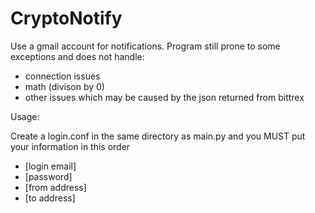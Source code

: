 # CryptoNotify

Use a gmail account for notifications. Program still prone to some exceptions and does not handle:
- connection issues
- math (divison by 0)
- other issues which may be caused by the json returned from bittrex

Usage:

Create a login.conf in the same directory as main.py and you MUST put your information in this order
- [login email]
- [password]
- [from address]
- [to address]
